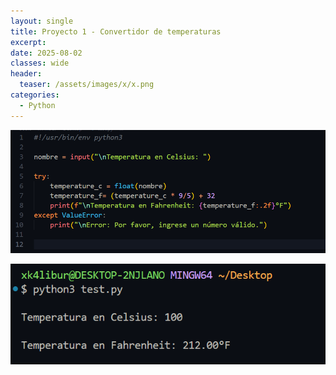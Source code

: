 ```yaml
---
layout: single
title: Proyecto 1 - Convertidor de temperaturas
excerpt: 
date: 2025-08-02
classes: wide
header:
  teaser: /assets/images/x/x.png
categories:
  - Python
---
```


<p align="center">
<img src="/assets/images/python/10.png">
</p>


<p align="center">
<img src="/assets/images/python/11.png">
</p>
